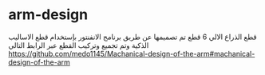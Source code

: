 # arm-design
قطع الذراع الالي 
6 قطع
تم تصميمها عن طريق برنامج الانفنتور 
بإستخدام قطع الاساليب الذكية
وتم تجميع وتركيب القطع عبر الرابط التالي 
https://github.com/medo1145/Machanical-design-of-the-arm#machanical-design-of-the-arm
